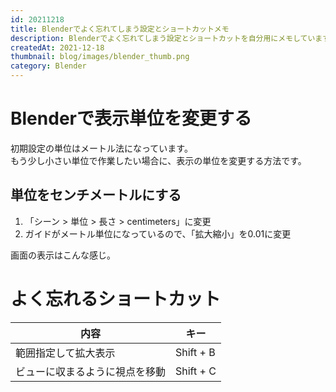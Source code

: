 ```yaml
---
id: 20211218
title: Blenderでよく忘れてしまう設定とショートカットメモ
description: Blenderでよく忘れてしまう設定とショートカットを自分用にメモしています。
createdAt: 2021-12-18
thumbnail: blog/images/blender_thumb.png
category: Blender
---
```


# Blenderで表示単位を変更する

初期設定の単位はメートル法になっています。  
もう少し小さい単位で作業したい場合に、表示の単位を変更する方法です。  

## 単位をセンチメートルにする

1. 「シーン > 単位 > 長さ > centimeters」に変更
2. ガイドがメートル単位になっているので、「拡大縮小」を0.01に変更
<dynamic-image path="blog/images/20211218/01.png" alt="単位変更" ></dynamic-image>

画面の表示はこんな感じ。  
<dynamic-image path="blog/images/20211218/02.png" alt="単位変更" ></dynamic-image>

# よく忘れるショートカット

|内容|キー|
|---|---|
|範囲指定して拡大表示| Shift + B|
|ビューに収まるように視点を移動| Shift + C|
